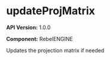 # updateProjMatrix

**API Version:** 1.0.0

**Component:** RebelENGINE

Updates the projection matrix if needed

